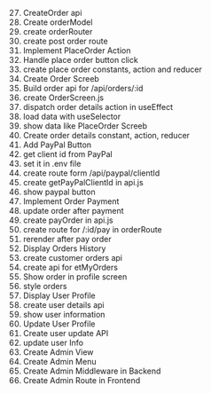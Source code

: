 27. CreateOrder api
1. Create orderModel
1. create orderRouter
1. create post order route
1. Implement PlaceOrder Action
1. Handle place order button click
1. create place order constants, action and reducer
1. Create Order Screeb
1. Build order api for /api/orders/:id
1. create OrderScreen.js
1. dispatch order details action in useEffect
1. load data with useSelector
1. show data like PlaceOrder Screeb
1. Create order details constant, action, reducer
1. Add PayPal Button
1. get client id from PayPal
1. set it in .env file
1. create route form /api/paypal/clientId
1. create getPayPalClientId in api.js
1. show paypal button
1. Implement Order Payment
1. update order after payment
1. create payOrder in api.js
1. create route for /:id/pay in orderRoute
1. rerender after pay order
1. Display Orders History
1. create customer orders api
1. create api for etMyOrders
1. Show order in profile screen
1. style orders
1. Display User Profile
1. create user details api
1. show user information
1. Update User Profile
1. Create user update API
1. update user Info
1. Create Admin View
1. Create Admin Menu
1. Create Admin Middleware in Backend
1. Create Admin Route in Frontend
